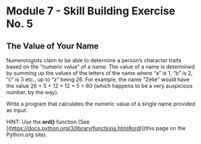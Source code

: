 # Module 7 - Skill Building Exercise No. 5

## The Value of Your Name

Numerologists claim to be able to determine a person’s character traits based on the “numeric value” of a name. The value of a name is determined by summing up the values of the letters of the name where “a” is 1, “b” is 2, “c” is 3 etc., up to “z” being 26. For example, the name “Zelle” would have the value 26 + 5 + 12 + 12 + 5 = 60 (which happens to be a very auspicious number, by the way).

Write a program that calculates the numeric value of a single name provided as input.

HINT: Use the **ord()** function (See [(https://docs.python.org/3/library/functions.html#ord)](this page on the Python.org site).